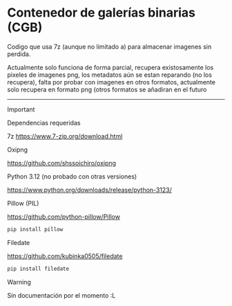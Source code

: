 # Contenedor de galerías binarias (CGB)

Codigo que usa 7z (aunque no limitado a) para almacenar imagenes sin perdida.

Actualmente solo funciona de forma parcial, recupera existosamente los pixeles de imagenes png, los metadatos aún se estan reparando (no los recupera), falta por probar con imagenes en otros formatos, actualmente solo recupera en formato png (otros formatos se añadiran en el futuro

---
> [!IMPORTANT]
> Dependencias requeridas
>
> 7z
> https://www.7-zip.org/download.html
>
> Oxipng
> 
> https://github.com/shssoichiro/oxipng
>
> Python 3.12 (no probado con otras versiones)
> 
> https://www.python.org/downloads/release/python-3123/
> 
> Pillow (PIL)
> 
> https://github.com/python-pillow/Pillow
> 
> ```python
> pip install pillow
> ```
>
> Filedate 
> 
> https://github.com/kubinka0505/filedate
> 
> ```python
> pip install filedate
> ```

> [!WARNING]
> Sin documentación por el momento :L 

